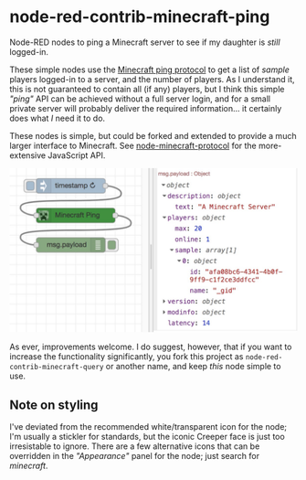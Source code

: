 # node-red-contrib-minecraft-ping

Node-RED nodes to ping a Minecraft server to see if my daughter
is _still_ logged-in.

These simple nodes use the
[Minecraft ping protocol](https://github.com/PrismarineJS/node-minecraft-protocol)
to get a list of _sample_ players logged-in to a server, and the number of
players.  As I understand it, this is not guaranteed to contain all (if
any) players, but I think this simple _"ping"_ API can be achieved without
a full server login, and for a small private server will probably deliver
the required information... it certainly does what _I_ need it to do.

These nodes is simple, but could be forked and extended to provide a much
larger interface to Minecraft.  See
[node-minecraft-protocol](https://github.com/PrismarineJS/node-minecraft-protocol)
for the more-extensive JavaScript API.

![Flow Example](screenshot.png)

As ever, improvements welcome.  I do suggest, however, that if you want to
increase the functionality significantly, you fork this project as
`node-red-contrib-minecraft-query` or another name, and keep _this_ node
simple to use.


## Note on styling

I've deviated from the recommended white/transparent icon for the node;
I'm usually a stickler for standards, but the iconic Creeper face is just
too irresistable to ignore.  There are a few alternative icons that can be
overridden in the _"Appearance"_ panel for the node; just search for
_minecraft_.

